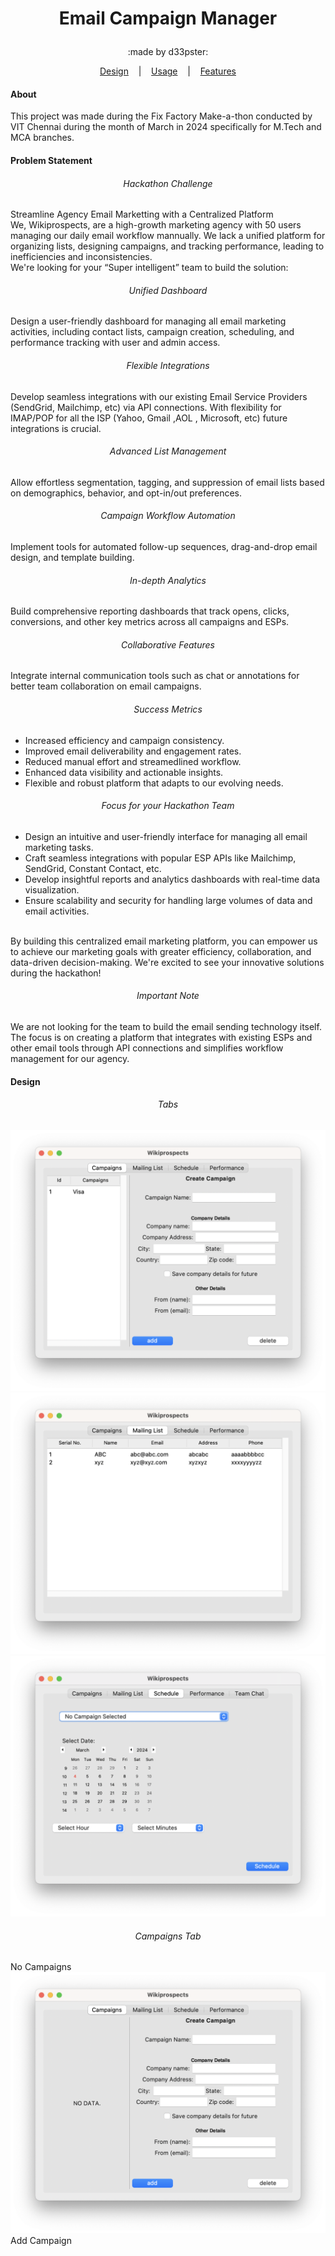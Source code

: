 # <p align='center'>Email Campaign Manager</p>
<p align='center'>:made by d33pster:</p>
<p align='center'>
    <a href=='#Design'>Design</a>
    &nbsp;&nbsp;&nbsp;|&nbsp;&nbsp;&nbsp;
    <a href='#Usage'>Usage</a>
    &nbsp;&nbsp;&nbsp;|&nbsp;&nbsp;&nbsp;
    <a href='#Features'>Features</a>
</p>

#### About
This project was made during the Fix Factory Make-a-thon conducted by VIT Chennai during the month of March in 2024 specifically for M.Tech and MCA branches.

#### Problem Statement
###### <p align='center'>Hackathon Challenge</p>
Streamline Agency Email Marketting with a Centralized Platform <br>
We, Wikiprospects, are a high-growth marketing agency with 50 users managing our daily email workflow mannually. We lack a unified platform for organizing lists, designing campaigns, and tracking performance, leading to inefficiencies and inconsistencies.<br>
We're looking for your “Super intelligent” team to build the solution:
###### <p align='center'>Unified Dashboard</p>
Design a user-friendly dashboard for managing all email marketing activities, including contact lists, campaign creation, scheduling, and performance tracking with user and admin access.
###### <p align='center'>Flexible Integrations</p>
Develop seamless integrations with our existing Email Service Providers (SendGrid, Mailchimp, etc) via API connections. With flexibility for IMAP/POP for all the ISP (Yahoo, Gmail ,AOL , Microsoft, etc) future integrations is crucial.
###### <p align='center'>Advanced List Management</p>
Allow effortless segmentation, tagging, and suppression of email lists based on demographics, behavior, and opt-in/out preferences.
###### <p align='center'>Campaign Workflow Automation</p>
Implement tools for automated follow-up sequences, drag-and-drop email design, and template building.
###### <p align='center'>In-depth Analytics</p>
Build comprehensive reporting dashboards that track opens, clicks, conversions, and other key metrics across all campaigns and ESPs.
###### <p align='center'>Collaborative Features</p>
Integrate internal communication tools such as chat or annotations for better team collaboration on email campaigns.
###### <p align='center'>Success Metrics</p>
- Increased efficiency and campaign consistency.
- Improved email deliverability and engagement rates.
- Reduced manual effort and streamedlined workflow.
- Enhanced data visibility and actionable insights.
- Flexible and robust platform that adapts to our evolving needs.
###### <p align='center'>Focus for your Hackathon Team</p>
- Design an intuitive and user-friendly interface for managing all email marketing tasks.
- Craft seamless integrations with popular ESP APIs like Mailchimp, SendGrid, Constant Contact, etc. 
- Develop insightful reports and analytics dashboards with real-time data visualization.
- Ensure scalability and security for handling large volumes of data and email activities.
<br>
By building this centralized email marketing platform, you can empower us to achieve our marketing goals with greater efficiency, collaboration, and data-driven decision-making. We're excited to see your innovative solutions during the hackathon!

###### <p align='center'>Important Note</p>
We are not looking for the team to build the email sending technology itself. The focus is on creating a platform that integrates with existing ESPs and other email tools through API connections and simplifies workflow management for our agency.

#### Design
###### <p align='center'>Tabs</p>
<img src='images/_campaigns_tab_.png'>
<img src='images/_mailinglist_tab_.png'>
<img src='images/_schedule_tab_.png'>

###### <p align='center'>Campaigns Tab</p>
No Campaigns
<img src='images/_campaigns_nodata_.png'>
Add Campaign
